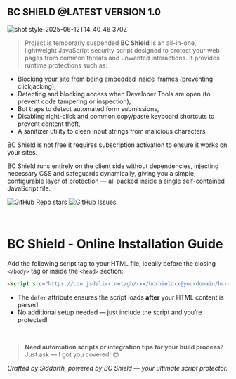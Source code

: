 ## BC SHIELD @LATEST VERSION 1.0

![shot style-2025-06-12T14_40_46 370Z](https://github.com/user-attachments/assets/794517c4-6ceb-440c-9af7-dd80ffcb247a)




> Project is temporarly suspended
**BC Shield** is an all-in-one, lightweight JavaScript security script designed to protect your web pages from common threats and unwanted interactions. It provides runtime protections such as:

- Blocking your site from being embedded inside iframes (preventing clickjacking),
- Detecting and blocking access when Developer Tools are open (to prevent code tampering or inspection),
- Bot traps to detect automated form submissions,
- Disabling right-click and common copy/paste keyboard shortcuts to prevent content theft,
- A sanitizer utility to clean input strings from malicious characters.

BC Shield is not free it requires subscription activation to ensure it works on your sites.

BC Shield runs entirely on the client side without dependencies, injecting necessary CSS and safeguards dynamically, giving you a simple, configurable layer of protection — all packed inside a single self-contained JavaScript file.

![GitHub Repo stars](https://img.shields.io/github/stars/guider23/bcshield?style=social)
![GitHub Issues](https://img.shields.io/github/issues/guider23/bcshield?style=social)




<br>


# BC Shield - Online Installation Guide

Add the following script tag to your HTML file, ideally before the closing `</body>` tag or inside the `<head>` section:

```html
<script src="https://cdn.jsdelivr.net/gh/xxx/bcshieldxx@yourdomain/bc-shield.js" defer></script>
```

- The `defer` attribute ensures the script loads **after** your HTML content is parsed.
- No additional setup needed — just include the script and you’re protected!



<br>


> **Need automation scripts or integration tips for your build process?**  
> Just ask — I got you covered! 😎



*Crafted by Siddarth, powered by BC Shield — your ultimate script protector.*
